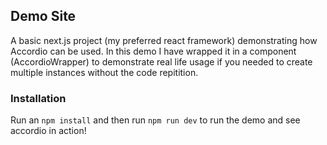 ## Demo Site

A basic next.js project (my preferred react framework) demonstrating how Accordio can be used. In this demo I have wrapped it in a component (AccordioWrapper) to demonstrate real life usage if you needed to create multiple instances without the code repitition.

### Installation

Run an `npm install` and then run `npm run dev` to run the demo and see accordio in action!
